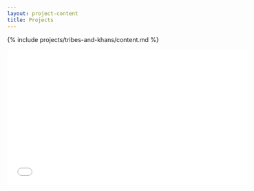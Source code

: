 ```yaml
---
layout: project-content
title: Projects
---
```


{% include projects/tribes-and-khans/content.md %}

<iframe width="560" height="315" src="//www.youtube.com/embed/4v4_DOWykkw" frameborder="0" allowfullscreen></iframe>
